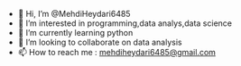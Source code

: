 - 👋 Hi, I’m @MehdiHeydari6485
- 👀 I’m interested in programming,data analys,data science
- 🌱 I’m currently learning python
- 💞️ I’m looking to collaborate on data analysis
- 📫 How to reach me : mehdiheydari6485@gmail.com

<!---
MehdiHeydari6485/MehdiHeydari6485 is a ✨ special ✨ repository because its `README.md` (this file) appears on your GitHub profile.
You can click the Preview link to take a look at your changes.
--->
